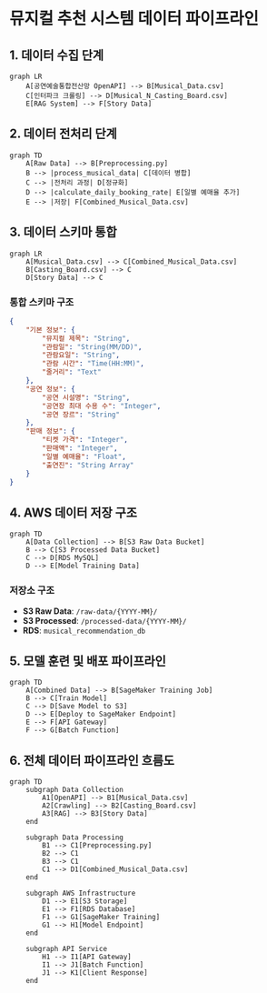 # 뮤지컬 추천 시스템 데이터 파이프라인

## 1. 데이터 수집 단계
```mermaid
graph LR
    A[공연예술통합전산망 OpenAPI] --> B[Musical_Data.csv]
    C[인터파크 크롤링] --> D[Musical_N_Casting_Board.csv]
    E[RAG System] --> F[Story Data]
```

## 2. 데이터 전처리 단계
```mermaid
graph TD
    A[Raw Data] --> B[Preprocessing.py]
    B --> |process_musical_data| C[데이터 병합]
    C --> |전처리 과정| D[정규화]
    D --> |calculate_daily_booking_rate| E[일별 예매율 추가]
    E --> |저장| F[Combined_Musical_Data.csv]
```

## 3. 데이터 스키마 통합
```mermaid
graph LR
    A[Musical_Data.csv] --> C[Combined_Musical_Data.csv]
    B[Casting_Board.csv] --> C
    D[Story Data] --> C
```

### 통합 스키마 구조
```json
{
    "기본 정보": {
        "뮤지컬 제목": "String",
        "관람일": "String(MM/DD)",
        "관람요일": "String",
        "관람 시간": "Time(HH:MM)",
        "줄거리": "Text"
    },
    "공연 정보": {
        "공연 시설명": "String",
        "공연장 최대 수용 수": "Integer",
        "공연 장르": "String"
    },
    "판매 정보": {
        "티켓 가격": "Integer",
        "판매액": "Integer",
        "일별 예매율": "Float",
        "출연진": "String Array"
    }
}
```

## 4. AWS 데이터 저장 구조
```mermaid
graph TD
    A[Data Collection] --> B[S3 Raw Data Bucket]
    B --> C[S3 Processed Data Bucket]
    C --> D[RDS MySQL]
    D --> E[Model Training Data]
```

### 저장소 구조
- **S3 Raw Data**: `/raw-data/{YYYY-MM}/`
- **S3 Processed**: `/processed-data/{YYYY-MM}/`
- **RDS**: `musical_recommendation_db`

## 5. 모델 훈련 및 배포 파이프라인
```mermaid
graph TD
    A[Combined Data] --> B[SageMaker Training Job]
    B --> C[Train Model]
    C --> D[Save Model to S3]
    D --> E[Deploy to SageMaker Endpoint]
    E --> F[API Gateway]
    F --> G[Batch Function]
```

## 6. 전체 데이터 파이프라인 흐름도
```mermaid
graph TD
    subgraph Data Collection
        A1[OpenAPI] --> B1[Musical_Data.csv]
        A2[Crawling] --> B2[Casting_Board.csv]
        A3[RAG] --> B3[Story Data]
    end

    subgraph Data Processing
        B1 --> C1[Preprocessing.py]
        B2 --> C1
        B3 --> C1
        C1 --> D1[Combined_Musical_Data.csv]
    end

    subgraph AWS Infrastructure
        D1 --> E1[S3 Storage]
        E1 --> F1[RDS Database]
        F1 --> G1[SageMaker Training]
        G1 --> H1[Model Endpoint]
    end

    subgraph API Service
        H1 --> I1[API Gateway]
        I1 --> J1[Batch Function]
        J1 --> K1[Client Response]
    end
```